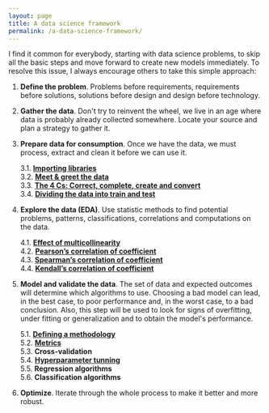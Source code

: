 ```yaml
---
layout: page
title: A data science framework
permalink: /a-data-science-framework/
---
```



I find it common for everybody, starting with data science problems, to skip all the basic steps and move forward to create new models immediately. To resolve this issue, I always encourage others to take this simple approach:

1. **Define the problem**. Problems before requirements, requirements before solutions, solutions before design and design before technology.

2. **Gather the data**. Don't try to reinvent the wheel, we live in an age where data is probably already collected somewhere. Locate your source and plan a strategy to gather it.

3. **Prepare data for consumption**. Once we have the data, we must process, extract and clean it before we can use it. 

    3.1. **[Importing libraries](/importing-libraries/)**  
    3.2. **[Meet & greet the data](/meet-and-greet-data/)**  
    3.3. **[The 4 Cs: Correct, complete, create and convert](/the-4-cs/)**  
    3.4. **[Dividing the data into train and test](/train-test)**  

4. **Explore the data (EDA)**. Use statistic methods to find potential problems, patterns, classifications, correlations and computations on the data.

    4.1. **[Effect of multicollinearity](/effect-of-multicollinearity/)**  
    4.2. **[Pearson’s correlation of coefficient](/pearson/)**  
    4.3. **[Spearman’s correlation of coefficient](/spearman/)**  
    4.4. **[Kendall’s correlation of coefficient](/kendall/)**

5. **Model and validate the data**. The set of data and expected outcomes will determine which algorithms to use. Choosing a bad model can lead, in the best case, to poor performance and, in the worst case, to a bad conclusion. Also, this step will be used to look for signs of overfitting, under fitting or generalization and to obtain the model's performance.

    5.1. **[Defining a methodology](/defining-a-methodology)**  
    5.2. **[Metrics](/metrics)**  
    5.3. **Cross-validation**  
    5.4. **[Hyperparameter tunning](/hyperparameters)**  
    5.5. **Regression algorithms**  
    5.6. **Classification algorithms**

6. **Optimize**. Iterate through the whole process to make it better and more robust.